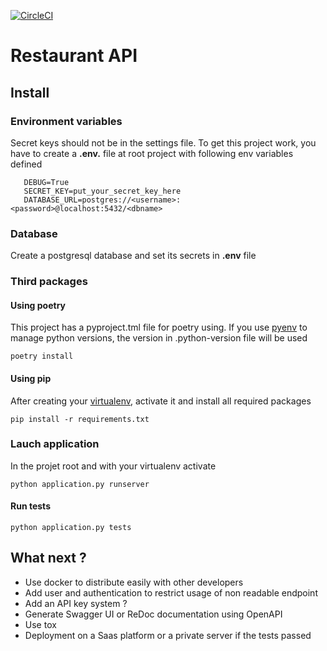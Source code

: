 [![CircleCI](https://circleci.com/gh/SBillion/restaurant-api/tree/develop.svg?style=svg)](https://circleci.com/gh/SBillion/restaurant-api/tree/develop)

# Restaurant API



## Install

### Environment variables

Secret keys should not be in the settings file. To get this project work, you
have to create a **.env.** file at root project with following env variables defined
 ```dotenv
    DEBUG=True
    SECRET_KEY=put_your_secret_key_here
    DATABASE_URL=postgres://<username>:<password>@localhost:5432/<dbname>
``` 

### Database

Create a postgresql database and set its secrets in **.env** file

### Third packages
#### Using poetry

This project has a pyproject.tml file for poetry using. If you use [pyenv](https://github.com/pyenv/pyenv) to manage python versions, the version in .python-version file will be used

```shell script 
poetry install
```
#### Using pip

After creating your [virtualenv](https://virtualenv.pypa.io/en/latest/userguide/), activate it and install all required packages

```shell script
pip install -r requirements.txt
```

### Lauch application

In the projet root and with your virtualenv activate

```shell script
python application.py runserver
```

#### Run tests

```shell script
python application.py tests
```


## What next ?

 - Use docker to distribute easily with other developers
 - Add user and authentication to restrict usage of non readable endpoint
 - Add an API key system ?
 - Generate Swagger UI or ReDoc documentation using OpenAPI
 - Use tox
 - Deployment on a Saas platform or a private server if the tests passed





